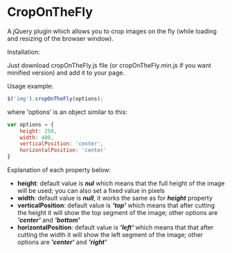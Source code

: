 CropOnTheFly
============

A jQuery plugin which allows you to crop images on the fly (while loading and resizing of the browser window).

Installation:

Just download cropOnTheFly.js file (or cropOnTheFly.min.js if you want minified version) and add it to your page.

Usage example:

```javascript
$('img').cropOnTheFly(options);
```

where 'options' is an object similar to this:

```javascript
var options = {
    height: 250,
    width: 400,
    verticalPosition: 'center',
    horizontalPosition: 'center'
}
```

Explanation of each property below:

* **height**: default value is _**nul**_ which means that the full height of the image will be used; you can also set a fixed value in pixels
* **width**: default value is _**null**_, it works the same as for _**height**_ property
* **verticalPosition**: default value is _**'top'**_ which means that after cutting the height it will show the top segment of the image; other options are _**'center'**_ and _**'bottom'**_
* **horizontalPosition**: default value is _**'left'**_ which means that that after cutting the width it will show the left segment of the image; other options are _**'center'**_ and _**'right'**_
